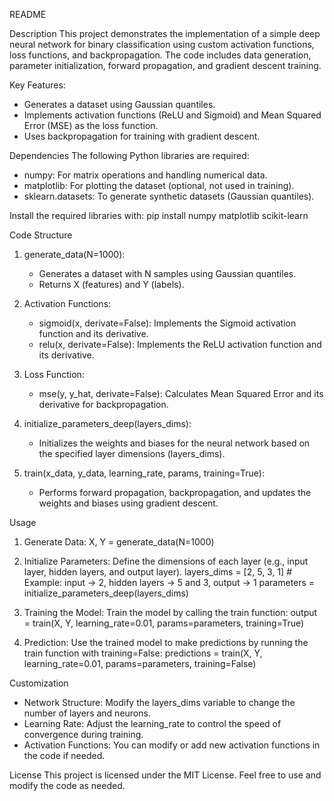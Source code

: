 
README

Description
This project demonstrates the implementation of a simple deep neural network for binary classification using custom activation functions, loss functions, and backpropagation. The code includes data generation, parameter initialization, forward propagation, and gradient descent training.

Key Features:
- Generates a dataset using Gaussian quantiles.
- Implements activation functions (ReLU and Sigmoid) and Mean Squared Error (MSE) as the loss function.
- Uses backpropagation for training with gradient descent.

Dependencies
The following Python libraries are required:
- numpy: For matrix operations and handling numerical data.
- matplotlib: For plotting the dataset (optional, not used in training).
- sklearn.datasets: To generate synthetic datasets (Gaussian quantiles).

Install the required libraries with:
pip install numpy matplotlib scikit-learn

Code Structure
1. generate_data(N=1000):
   - Generates a dataset with N samples using Gaussian quantiles.
   - Returns X (features) and Y (labels).

2. Activation Functions:
   - sigmoid(x, derivate=False): Implements the Sigmoid activation function and its derivative.
   - relu(x, derivate=False): Implements the ReLU activation function and its derivative.

3. Loss Function:
   - mse(y, y_hat, derivate=False): Calculates Mean Squared Error and its derivative for backpropagation.

4. initialize_parameters_deep(layers_dims):
   - Initializes the weights and biases for the neural network based on the specified layer dimensions (layers_dims).

5. train(x_data, y_data, learning_rate, params, training=True):
   - Performs forward propagation, backpropagation, and updates the weights and biases using gradient descent.

Usage
1. Generate Data:
   X, Y = generate_data(N=1000)

2. Initialize Parameters:
   Define the dimensions of each layer (e.g., input layer, hidden layers, and output layer).
   layers_dims = [2, 5, 3, 1]  # Example: input -> 2, hidden layers -> 5 and 3, output -> 1
   parameters = initialize_parameters_deep(layers_dims)

3. Training the Model:
   Train the model by calling the train function:
   output = train(X, Y, learning_rate=0.01, params=parameters, training=True)

4. Prediction:
   Use the trained model to make predictions by running the train function with training=False:
   predictions = train(X, Y, learning_rate=0.01, params=parameters, training=False)

Customization
- Network Structure: Modify the layers_dims variable to change the number of layers and neurons.
- Learning Rate: Adjust the learning_rate to control the speed of convergence during training.
- Activation Functions: You can modify or add new activation functions in the code if needed.

License
This project is licensed under the MIT License. Feel free to use and modify the code as needed.
